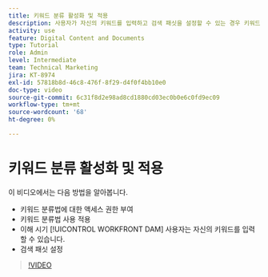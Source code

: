 ```yaml
---
title: 키워드 분류 활성화 및 적용
description: 사용자가 자신의 키워드를 입력하고 검색 패싯을 설정할 수 있는 경우 키워드 분류법을 활성화하고 적용하는 방법을 알아봅니다. [!UICONTROL WORKFRONT DAM].
activity: use
feature: Digital Content and Documents
type: Tutorial
role: Admin
level: Intermediate
team: Technical Marketing
jira: KT-8974
exl-id: 57818b8d-46c8-476f-8f29-d4f0f4bb10e0
doc-type: video
source-git-commit: 6c31f8d2e98ad8cd1880cd03ec0b0e6c0fd9ec09
workflow-type: tm+mt
source-wordcount: '68'
ht-degree: 0%

---
```


# 키워드 분류 활성화 및 적용

이 비디오에서는 다음 방법을 알아봅니다.

* 키워드 분류법에 대한 액세스 권한 부여
* 키워드 분류법 사용 적용
* 이해 시기 [!UICONTROL WORKFRONT DAM] 사용자는 자신의 키워드를 입력할 수 있습니다.
* 검색 패싯 설정

>[!VIDEO](https://video.tv.adobe.com/v/335237/?quality=12&learn=on)
